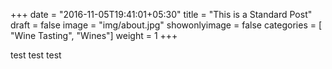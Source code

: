 +++
date = "2016-11-05T19:41:01+05:30"
title = "This is a Standard Post"
draft = false
image = "img/about.jpg"
showonlyimage = false
categories = [ "Wine Tasting", "Wines"]
weight = 1
+++

test
test
test
